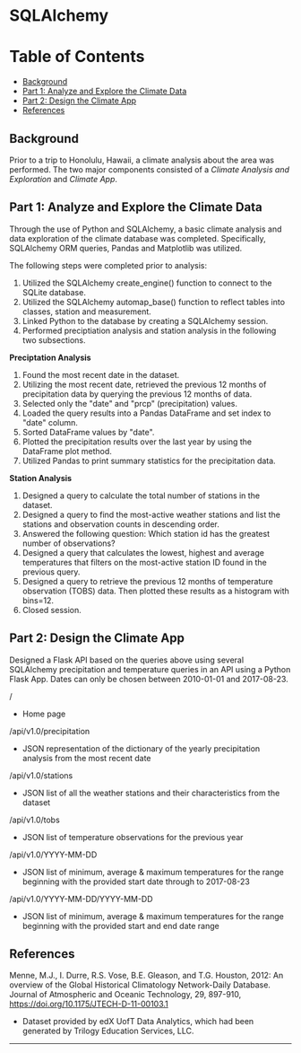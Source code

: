 # SQLAlchemy



Table of Contents
=================

  * [Background](#background)
  * [Part 1: Analyze and Explore the Climate Data](#part-1-analyze-and-explore-the-climate-data)
  * [Part 2: Design the Climate App](#part-2-design-the-climate-app)
  * [References](#references)




## Background


Prior to a trip to Honolulu, Hawaii, a climate analysis about the area was performed. The two major components consisted of a *Climate Analysis and Exploration* and *Climate App*.




## Part 1: Analyze and Explore the Climate Data


Through the use of Python and SQLAlchemy, a basic climate analysis and data exploration of the climate database was completed. Specifically, SQLAlchemy ORM queries, Pandas and Matplotlib was utilized.

The following steps were completed prior to analysis:

1. Utilized the SQLAlchemy create_engine() function to connect to the SQLite database.
2. Utilized the SQLAlchemy automap_base() function to reflect tables into classes, station and measurement.
3. Linked Python to the database by creating a SQLAlchemy session. 
4. Performed preciptiation analysis and station analysis in the following two subsections.


**Preciptation Analysis**

1. Found the most recent date in the dataset.
2. Utilizing the most recent date, retrieved the previous 12 months of precipitation data by querying the previous 12 months of data. 
3. Selected only the "date" and "prcp" (precipitation) values.
4. Loaded the query results into a Pandas DataFrame and set index to "date" column.
5. Sorted DataFrame values by "date".
6. Plotted the precipitation results over the last year by using the DataFrame plot method.
7. Utilized Pandas to print summary statistics for the precipitation data. 


**Station Analysis**

1. Designed a query to calculate the total number of stations in the dataset.
2. Designed a query to find the most-active weather stations and list the stations and observation counts in descending order. 
3. Answered the following question: Which station id has the greatest number of observations?
4. Designed a query that calculates the lowest, highest and average temperatures that filters on the most-active station ID found in the previous query.
5. Designed a query to retrieve the previous 12 months of temperature observation (TOBS) data. Then plotted these results as a histogram with bins=12.
5. Closed session. 




## Part 2: Design the Climate App


Designed a Flask API based on the queries above using several SQLAlchemy precipitation and temperature queries in an API using a Python Flask App. Dates can only be chosen between 2010-01-01 and 2017-08-23. 


/

* Home page



/api/v1.0/precipitation

* JSON representation of the dictionary of the yearly precipitation analysis from the most recent date



/api/v1.0/stations

* JSON list of all the weather stations and their characteristics from the dataset



/api/v1.0/tobs

* JSON list of temperature observations for the previous year



/api/v1.0/YYYY-MM-DD

* JSON list of minimum, average & maximum temperatures for the range beginning with the provided start date through to 2017-08-23



/api/v1.0/YYYY-MM-DD/YYYY-MM-DD

* JSON list of minimum, average & maximum temperatures for the range beginning with the provided start and end date range





## References
Menne, M.J., I. Durre, R.S. Vose, B.E. Gleason, and T.G. Houston, 2012: An overview of the Global Historical Climatology Network-Daily Database. Journal of Atmospheric and Oceanic Technology, 29, 897-910, https://doi.org/10.1175/JTECH-D-11-00103.1

* Dataset provided by edX UofT Data Analytics, which had been generated by Trilogy Education Services, LLC. 

- - -
